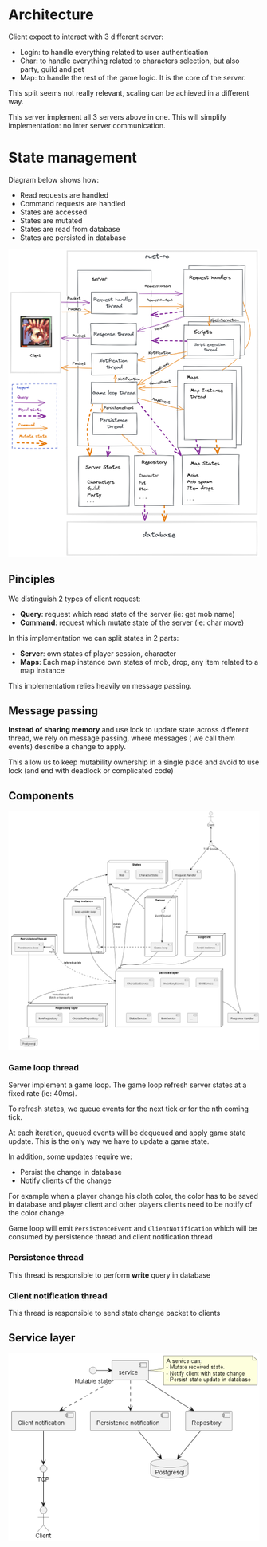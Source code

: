 # Architecture

Client expect to interact with 3 different server:
- Login: to handle everything related to user authentication
- Char: to handle everything related to characters selection, but also party, guild and pet
- Map: to handle the rest of the game logic. It is the core of the server.

This split seems not really relevant, scaling can be achieved in a different way.

This server implement all 3 servers above in one. This will simplify implementation: no inter server communication.

# State management

Diagram below shows how:
- Read requests are handled
- Command requests are handled
- States are accessed
- States are mutated
- States are read from database
- States are persisted in database

![](./rust-ro-architecture.png)

## Pinciples
We distinguish 2 types of client request:
- **Query**: request which read state of the server (ie: get mob name)
- **Command**: request which mutate state of the server (ie: char move)

In this implementation we can split states in 2 parts:
- **Server**: own states of player session, character 
- **Maps**: Each map instance own states of mob, drop, any item related to a map instance

This implementation relies heavily on message passing.

## Message passing
**Instead of sharing memory** and use lock to update state across different thread, we rely on message passing, where messages ( we call them events) describe a change to apply.

This allow us to keep mutability ownership in a single place and avoid to use lock (and end with deadlock or complicated code)

## Components
![](./diagram/components.png)
### Game loop thread
Server implement a game loop. The game loop refresh server states at a fixed rate (ie: 40ms). 

To refresh states, we queue events for the next tick or for the nth coming tick.

At each iteration, queued events will be dequeued and apply game state update.
This is the only way we have to update a game state.

In addition, some updates require we:
- Persist the change in database
- Notify clients of the change

For example when a player change his cloth color, the color has to be saved in database and player client and other players clients need to be notify of the color change.

Game loop will emit `PersistenceEvent` and `ClientNotification` which will be consumed by persistence thread and client notification thread

### Persistence thread
This thread is responsible to perform **write** query in database

### Client notification thread
This thread is responsible to send state change packet to clients

## Service layer
![](./diagram/service_layer.png)